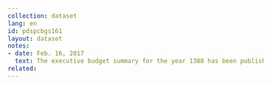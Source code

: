 ```yaml
---
collection: dataset
lang: en
id: pdspcbgs161
layout: dataset
notes: 
- date: Feb. 16, 2017
  text: The executive budget summary for the year 1388 has been published by Iranian Presidential Deputy Strategic Planning and Contorl and approved by 26/12/1387 of Islamic Consultative Assembly with ISBN 978-964-179-155-3 (Vol 1). Since the link is not availabe at the time of the publication of this dataset, the source is obtained from Iran Open Data archive.
related:
---
```

